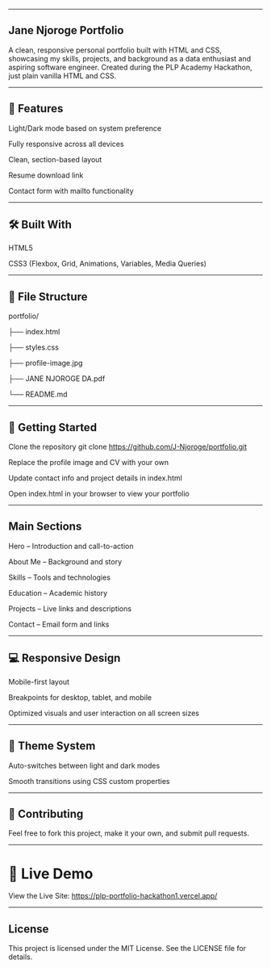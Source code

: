 
---

## Jane Njoroge Portfolio
A clean, responsive personal portfolio built with HTML and CSS, showcasing my skills, projects, and background as a data enthusiast and aspiring software engineer.
Created during the PLP Academy Hackathon, just plain vanilla HTML and CSS.

---

## 📌 Features
Light/Dark mode based on system preference

Fully responsive across all devices

Clean, section-based layout

Resume download link

Contact form with mailto functionality

---

## 🛠️ Built With
HTML5

CSS3 (Flexbox, Grid, Animations, Variables, Media Queries)

---

## 📁 File Structure
portfolio/

├── index.html

├── styles.css

├── profile-image.jpg

├── JANE NJOROGE DA.pdf

└── README.md

---

## 🚀 Getting Started
Clone the repository
git clone https://github.com/J-Njoroge/portfolio.git

Replace the profile image and CV with your own

Update contact info and project details in index.html

Open index.html in your browser to view your portfolio

---

## Main Sections
Hero – Introduction and call-to-action

About Me – Background and story

Skills – Tools and technologies

Education – Academic history

Projects – Live links and descriptions

Contact – Email form and links

---

## 💻 Responsive Design
Mobile-first layout

Breakpoints for desktop, tablet, and mobile

Optimized visuals and user interaction on all screen sizes

---

## 🎨 Theme System
Auto-switches between light and dark modes

Smooth transitions using CSS custom properties

---

## 🤝 Contributing
Feel free to fork this project, make it your own, and submit pull requests.

---

# 🔗 Live Demo
View the Live Site: https://plp-portfolio-hackathon1.vercel.app/

---

## License
This project is licensed under the MIT License. See the LICENSE file for details.
